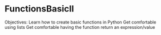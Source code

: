 # FunctionsBasicII
Objectives: Learn how to create basic functions in Python Get comfortable using lists Get comfortable having the function return an expression/value
